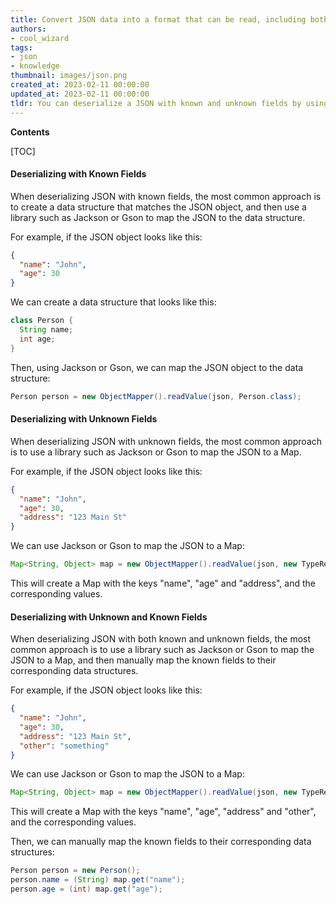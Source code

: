 ```yaml
---
title: Convert JSON data into a format that can be read, including both known and unknown fields
authors:
- cool_wizard
tags:
- json
- knowledge
thumbnail: images/json.png
created_at: 2023-02-11 00:00:00
updated_at: 2023-02-11 00:00:00
tldr: You can deserialize a JSON with known and unknown fields by using a library that supports dynamic field mapping.
---
```


**Contents**

[TOC]

#### Deserializing with Known Fields

When deserializing JSON with known fields, the most common approach is to create a data structure that matches the JSON object, and then use a library such as Jackson or Gson to map the JSON to the data structure.

For example, if the JSON object looks like this:

```json
{
  "name": "John",
  "age": 30
}
```

We can create a data structure that looks like this:

```java
class Person {
  String name;
  int age;
}
```

Then, using Jackson or Gson, we can map the JSON object to the data structure:

```java
Person person = new ObjectMapper().readValue(json, Person.class);
```

#### Deserializing with Unknown Fields

When deserializing JSON with unknown fields, the most common approach is to use a library such as Jackson or Gson to map the JSON to a Map.

For example, if the JSON object looks like this:

```json
{
  "name": "John",
  "age": 30,
  "address": "123 Main St"
}
```

We can use Jackson or Gson to map the JSON to a Map:

```java
Map<String, Object> map = new ObjectMapper().readValue(json, new TypeReference<Map<String, Object>>(){});
```

This will create a Map with the keys "name", "age" and "address", and the corresponding values.

#### Deserializing with Unknown and Known Fields

When deserializing JSON with both known and unknown fields, the most common approach is to use a library such as Jackson or Gson to map the JSON to a Map, and then manually map the known fields to their corresponding data structures.

For example, if the JSON object looks like this:

```json
{
  "name": "John",
  "age": 30,
  "address": "123 Main St",
  "other": "something"
}
```

We can use Jackson or Gson to map the JSON to a Map:

```java
Map<String, Object> map = new ObjectMapper().readValue(json, new TypeReference<Map<String, Object>>(){});
```

This will create a Map with the keys "name", "age", "address" and "other", and the corresponding values.

Then, we can manually map the known fields to their corresponding data structures:

```java
Person person = new Person();
person.name = (String) map.get("name");
person.age = (int) map.get("age");
```

